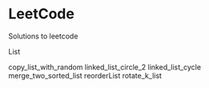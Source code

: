 # LeetCode

Solutions to leetcode 

List

copy_list_with_random
linked_list_circle_2
linked_list_cycle
merge_two_sorted_list
reorderList
rotate_k_list
